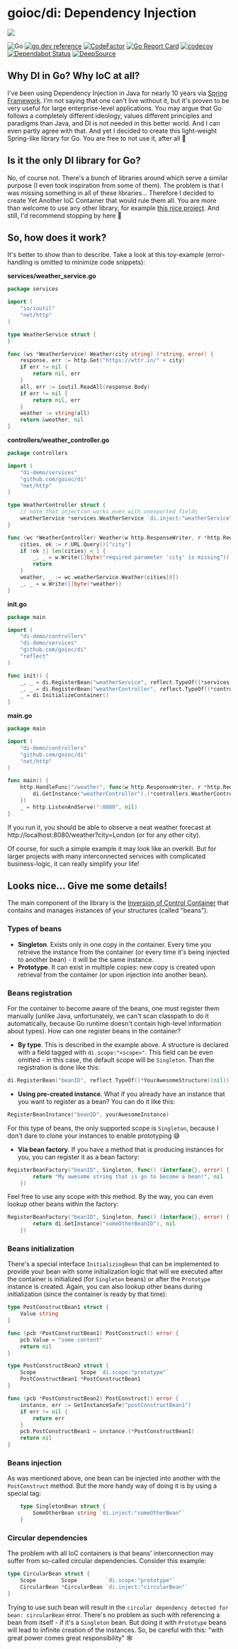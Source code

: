 # goioc/di: Dependency Injection
![](https://habrastorage.org/webt/ym/pu/dc/ympudccm7j7a3qex_jjroxgsiwg.png)

![Go](https://github.com/goioc/di/workflows/Go/badge.svg)
[![go.dev reference](https://img.shields.io/badge/go.dev-reference-007d9c?logo=go&logoColor=white&style=flat-square)](https://pkg.go.dev/github.com/goioc/di/v2?tab=doc)
[![CodeFactor](https://www.codefactor.io/repository/github/goioc/di/badge)](https://www.codefactor.io/repository/github/goioc/di)
[![Go Report Card](https://goreportcard.com/badge/github.com/goioc/di)](https://goreportcard.com/report/github.com/goioc/di)
[![codecov](https://codecov.io/gh/goioc/di/branch/master/graph/badge.svg)](https://codecov.io/gh/goioc/di)
[![Dependabot Status](https://api.dependabot.com/badges/status?host=github&repo=goioc/di)](https://dependabot.com)
[![DeepSource](https://static.deepsource.io/deepsource-badge-light-mini.svg)](https://deepsource.io/gh/goioc/di/?ref=repository-badge)

## Why DI in Go? Why IoC at all?
I've been using Dependency Injection in Java for nearly 10 years via [Spring Framework](https://spring.io/). I'm not saying that one can't live without it, but it's proven to be very useful for large enterprise-level applications. You may argue that Go follows a completely different ideology, values different principles and paradigms than Java, and DI is not needed in this better world. And I can even partly agree with that. And yet I decided to create this light-weight Spring-like library for Go. You are free to not use it, after all 🙂

## Is it the only DI library for Go?
No, of course not. There's a bunch of libraries around which serve a similar purpose (I even took inspiration from some of them). The problem is that I was missing something in all of these libraries... Therefore I decided to create Yet Another IoC Container that would rule them all. You are more than welcome to use any other library, for example [this nice project](https://github.com/sarulabs/di). And still, I'd recommend stopping by here 🙂

## So, how does it work? 
It's better to show than to describe. Take a look at this toy-example (error-handling is omitted to minimize code snippets):

**services/weather_service.go**
```go
package services

import (
	"io/ioutil"
	"net/http"
)

type WeatherService struct {
}

func (ws *WeatherService) Weather(city string) (*string, error) {
	response, err := http.Get("https://wttr.in/" + city)
	if err != nil {
		return nil, err
	}
	all, err := ioutil.ReadAll(response.Body)
	if err != nil {
		return nil, err
	}
	weather := string(all)
	return &weather, nil
}
```


**controllers/weather_controller.go**
```go
package controllers

import (
	"di-demo/services"
	"github.com/goioc/di"
	"net/http"
)

type WeatherController struct {
	// note that injection works even with unexported fields
	weatherService *services.WeatherService `di.inject:"weatherService"`
}

func (wc *WeatherController) Weather(w http.ResponseWriter, r *http.Request) {
	cities, ok := r.URL.Query()["city"]
	if !ok || len(cities) < 1 {
		_, _ = w.Write([]byte("required parameter 'city' is missing"))
		return
	}
	weather, _ := wc.weatherService.Weather(cities[0])
	_, _ = w.Write([]byte(*weather))
}
```

**init.go**
```go
package main

import (
	"di-demo/controllers"
	"di-demo/services"
	"github.com/goioc/di"
	"reflect"
)

func init() {
	_, _ = di.RegisterBean("weatherService", reflect.TypeOf((*services.WeatherService)(nil)))
	_, _ = di.RegisterBean("weatherController", reflect.TypeOf((*controllers.WeatherController)(nil)))
	_ = di.InitializeContainer()
}
```

**main.go**
```go
package main

import (
	"di-demo/controllers"
	"github.com/goioc/di"
	"net/http"
)

func main() {
	http.HandleFunc("/weather", func(w http.ResponseWriter, r *http.Request) {
		di.GetInstance("weatherController").(*controllers.WeatherController).Weather(w, r)
	})
	_ = http.ListenAndServe(":8080", nil)
}
```

If you run it, you should be able to observe a neat weather forecast at http://localhost:8080/weather?city=London (or for any other city).

Of course, for such a simple example it may look like an overkill. But for larger projects with many interconnected services with complicated business-logic, it can really simplify your life!

## Looks nice... Give me some details!

The main component of the library is the [Inversion of Control Container](https://www.martinfowler.com/articles/injection.html) that contains and manages instances of your structures (called "beans").

### Types of beans

- **Singleton**. Exists only in one copy in the container. Every time you retrieve the instance from the container (or every time it's being injected to another bean) - it will be the same instance.
- **Prototype**. It can exist in multiple copies: new copy is created upon retrieval from the container (or upon injection into another bean).

### Beans registration

For the container to become aware of the beans, one must register them manually (unlike Java, unfortunately, we can't scan classpath to do it automatically, because Go runtime doesn't contain high-level information about types). How can one register beans in the container?

- **By type**. This is described in the example above. A structure is declared with a field tagged with `di.scope:"<scope>"`. This field can be even omitted - in this case, the default scope will be `Singleton`. Than the registration is done like this:
```go
di.RegisterBean("beanID", reflect.TypeOf((*YourAwesomeStructure)(nil)))
```

- **Using pre-created instance**. What if you already have an instance that you want to register as a bean? You can do it like this:
```go
RegisterBeanInstance("beanID", yourAwesomeInstance)
```
For this type of beans, the only supported scope is `Singleton`, because I don't dare to clone your instances to enable prototyping 😅

- **Via bean factory**. If you have a method that is producing instances for you, you can register it as a bean factory:
```go
RegisterBeanFactory("beanID", Singleton, func() (interface{}, error) {
		return "My awesome string that is go to become a bean!", nil
	})
```
Feel free to use any scope with this method. By the way, you can even lookup other beans within the factory:
```go
RegisterBeanFactory("beanID", Singleton, func() (interface{}, error) {
		return di.GetInstance("someOtherBeanID"), nil
	})
```

### Beans initialization

There's a special interface `InitializingBean` that can be implemented to provide your bean with some initialization logic that will we executed after the container is initialized (for `Singleton` beans) or after the `Prototype` instance is created. Again, you can also lookup other beans during initialization (since the container is ready by that time):

```go
type PostConstructBean1 struct {
	Value string
}

func (pcb *PostConstructBean1) PostConstruct() error {
	pcb.Value = "some content"
	return nil
}

type PostConstructBean2 struct {
	Scope              Scope `di.scope:"prototype"`
	PostConstructBean1 *PostConstructBean1
}

func (pcb *PostConstructBean2) PostConstruct() error {
	instance, err := GetInstanceSafe("postConstructBean1")
	if err != nil {
		return err
	}
	pcb.PostConstructBean1 = instance.(*PostConstructBean1)
	return nil
}
```


### Beans injection

As was mentioned above, one bean can be injected into another with the `PostConstruct` method. But the more handy way of doing it is by using a special tag:

```go
	type SingletonBean struct {
		SomeOtherBean string `di.inject:"someOtherBean"`
	}
```

### Circular dependencies

The problem with all IoC containers is that beans' interconnection may suffer from so-called circular dependencies. Consider this example:

```go
type CircularBean struct {
	Scope        Scope         `di.scope:"prototype"`
	CircularBean *CircularBean `di.inject:"circularBean"`
}
```

Trying to use such bean will result in the `circular dependency detected for bean: circularBean` error. There's no problem as such with referencing a bean from itself - if it's a `Singleton` bean. But doing it with `Prototype` beans will lead to infinite creation of the instances. So, be careful with this: "with great power comes great responsibility" 🕸
